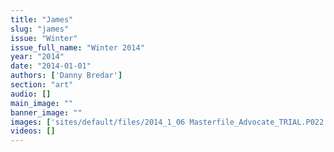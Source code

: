 ```yaml
---
title: "James"
slug: "james"
issue: "Winter"
issue_full_name: "Winter 2014"
year: "2014"
date: "2014-01-01"
authors: ['Danny Bredar']
section: "art"
audio: []
main_image: ""
banner_image: ""
images: ['sites/default/files/2014_1_06 Masterfile_Advocate_TRIAL.P022 full size.png']
videos: []
---
```

